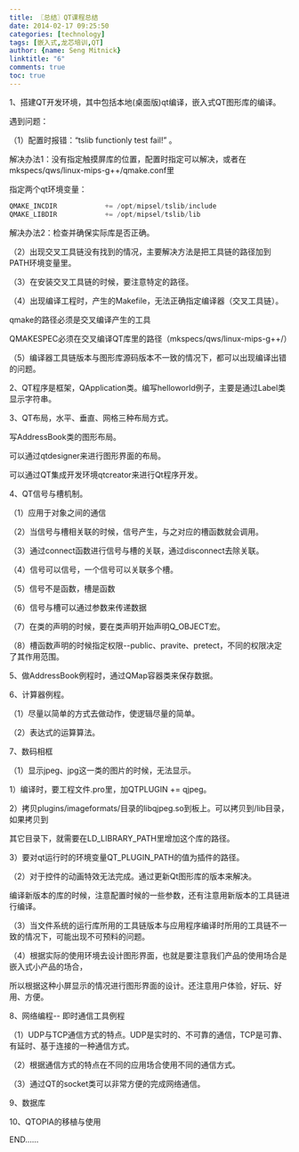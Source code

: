 ```yaml
---
title: 〖总结〗QT课程总结
date: 2014-02-17 09:25:50
categories: [technology]
tags: [嵌入式,龙芯培训,QT]
author: {name: Seng Mitnick}
linktitle: "6"
comments: true
toc: true
---
```

1、搭建QT开发环境，其中包括本地(桌面版)qt编译，嵌入式QT图形库的编译。

遇到问题：

（1）配置时报错：“tslib functionly test fail!” 。<!--more-->

解决办法1：没有指定触摸屏库的位置，配置时指定可以解决，或者在mkspecs/qws/linux-mips-g++/qmake.conf里

指定两个qt环境变量：
~~~ cpp
QMAKE_INCDIR            += /opt/mipsel/tslib/include
QMAKE_LIBDIR            += /opt/mipsel/tslib/lib
~~~
解决办法2：检查并确保实际库是否正确。

（2）出现交叉工具链没有找到的情况，主要解决方法是把工具链的路径加到PATH环境变量里。

（3）在安装交叉工具链的时候，要注意特定的路径。

（4）出现编译工程时，产生的Makefile，无法正确指定编译器（交叉工具链）。

qmake的路径必须是交叉编译产生的工具

QMAKESPEC必须在交叉编译QT库里的路径（mkspecs/qws/linux-mips-g++/）

（5）编译器工具链版本与图形库源码版本不一致的情况下，都可以出现编译出错的问题。

2、QT程序是框架，QApplication类。编写helloworld例子，主要是通过Label类显示字符串。

3、QT布局，水平、垂直、网格三种布局方式。

写AddressBook类的图形布局。

可以通过qtdesigner来进行图形界面的布局。

可以通过QT集成开发环境qtcreator来进行Qt程序开发。

4、QT信号与槽机制。

（1）应用于对象之间的通信

（2）当信号与槽相关联的时候，信号产生，与之对应的槽函数就会调用。

（3）通过connect函数进行信号与槽的关联，通过disconnect去除关联。

（4）信号可以信号，一个信号可以关联多个槽。

（5）信号不是函数，槽是函数

（6）信号与槽可以通过参数来传递数据

（7）在类的声明的时候，要在类声明开始声明Q_OBJECT宏。

（8）槽函数声明的时候指定权限--public、pravite、pretect，不同的权限决定了其作用范围。

5、做AddressBook例程时，通过QMap容器类来保存数据。

6、计算器例程。

（1）尽量以简单的方式去做动作，使逻辑尽量的简单。

（2）表达式的运算算法。

7、数码相框

（1）显示jpeg、jpg这一类的图片的时候，无法显示。

1）编译时，要工程文件.pro里，加QTPLUGIN += qjpeg。

2）拷贝plugins/imageformats/目录的libqjpeg.so到板上。可以拷贝到/lib目录，如果拷贝到

其它目录下，就需要在LD_LIBRARY_PATH里增加这个库的路径。

3）要对qt运行时的环境变量QT_PLUGIN_PATH的值为插件的路径。

（2）对于控件的动画特效无法完成。通过更新Qt图形库的版本来解决。

编译新版本的库的时候，注意配置时候的一些参数，还有注意用新版本的工具链进行编译。

（3）当文件系统的运行库所用的工具链版本与应用程序编译时所用的工具链不一致的情况下，可能出现不可预料的问题。

（4）根据实际的使用环境去设计图形界面，也就是要注意我们产品的使用场合是嵌入式小产品的场合，

所以根据这种小屏显示的情况进行图形界面的设计。还注意用户体验，好玩、好用、方便。

8、网络编程-- 即时通信工具例程

（1）UDP与TCP通信方式的特点。UDP是实时的、不可靠的通信，TCP是可靠、有延时、基于连接的一种通信方式。

（2）根据通信方式的特点在不同的应用场合使用不同的通信方式。

（3）通过QT的socket类可以非常方便的完成网络通信。

9、数据库

10、QTOPIA的移植与使用

END......
